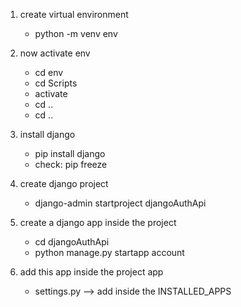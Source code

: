 1. create virtual environment
    - python -m venv env

2. now activate env
    - cd env
    - cd Scripts
    - activate
    - cd ..
    - cd ..

3. install django
    - pip install django
    - check: pip freeze

4. create django project
    - django-admin startproject djangoAuthApi

5. create a django app inside the project
    - cd djangoAuthApi
    - python manage.py startapp account

6. add this app inside the project app
    - settings.py --> add inside the INSTALLED_APPS